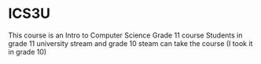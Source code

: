 # ICS3U
 This course is an Intro to Computer Science Grade 11 course
 Students in grade 11 university stream and grade 10 steam can take the course (I took it in grade 10)
